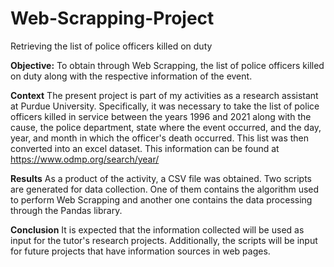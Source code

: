 # Web-Scrapping-Project
Retrieving the list of police officers killed on duty

**Objective:** To obtain through Web Scrapping, the list of police officers killed on duty along with the respective information of the event.

**Context**
The present project is part of my activities as a research assistant at Purdue University. Specifically, it was necessary to take the list of police officers killed in service between the years 1996 and 2021 along with the cause, the police department, state where the event occurred, and the day, year, and month in which the officer's death occurred. This list was then converted into an excel dataset. This information can be found at https://www.odmp.org/search/year/

**Results**
As a product of the activity, a CSV file was obtained. Two scripts are generated for data collection. One of them contains the algorithm used to perform Web Scrapping and another one contains the data processing through the Pandas library.

**Conclusion**
It is expected that the information collected will be used as input for the tutor's research projects. Additionally, the scripts will be input for future projects that have information sources in web pages.
